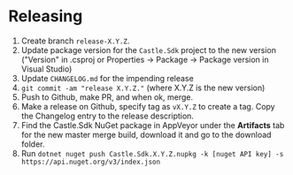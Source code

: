Releasing
=========

1. Create branch `release-X.Y.Z`.
2. Update package version for the `Castle.Sdk` project to the new version ("Version" in .csproj or Properties -> Package -> Package version in Visual Studio)
3. Update `CHANGELOG.md` for the impending release
4. `git commit -am "release X.Y.Z."` (where X.Y.Z is the new version)
5. Push to Github, make PR, and when ok, merge.
6. Make a release on Github, specify tag as `vX.Y.Z` to create a tag. Copy the Changelog entry to the release description.
7. Find the Castle.Sdk NuGet package in AppVeyor under the **Artifacts** tab for the new master merge build, download it and go to the download folder.
8. Run `dotnet nuget push Castle.Sdk.X.Y.Z.nupkg -k [nuget API key] -s https://api.nuget.org/v3/index.json`
